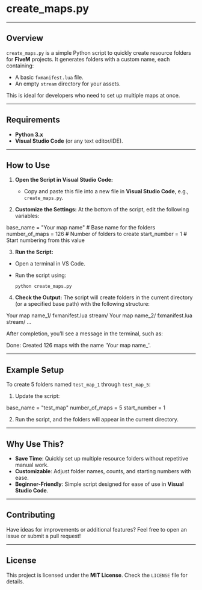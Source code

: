 # create_maps.py

---

## Overview

`create_maps.py` is a simple Python script to quickly create resource folders for **FiveM** projects. It generates folders with a custom name, each containing:
- A basic `fxmanifest.lua` file.
- An empty `stream` directory for your assets.

This is ideal for developers who need to set up multiple maps at once.

---

## Requirements

- **Python 3.x**
- **Visual Studio Code** (or any text editor/IDE).

---

## How to Use

1. **Open the Script in Visual Studio Code:**
   - Copy and paste this file into a new file in **Visual Studio Code**, e.g., `create_maps.py`.

2. **Customize the Settings:**
   At the bottom of the script, edit the following variables:

base_name = "Your map name" # Base name for the folders 
number_of_maps = 126 # Number of folders to create 
start_number = 1 # Start numbering from this value


3. **Run the Script:**
- Open a terminal in VS Code.
- Run the script using:

  ```
  python create_maps.py
  ```

4. **Check the Output:**
The script will create folders in the current directory (or a specified base path) with the following structure:

Your map name_1/ fxmanifest.lua stream/ 
Your map name_2/ fxmanifest.lua stream/ ...


After completion, you’ll see a message in the terminal, such as:

Done: Created 126 maps with the name 'Your map name_<number>'.


---

## Example Setup

To create 5 folders named `test_map_1` through `test_map_5`:

1. Update the script:

base_name = "test_map" 
number_of_maps = 5 
start_number = 1

2. Run the script, and the folders will appear in the current directory.

---

## Why Use This?

- **Save Time**: Quickly set up multiple resource folders without repetitive manual work.
- **Customizable**: Adjust folder names, counts, and starting numbers with ease.
- **Beginner-Friendly**: Simple script designed for ease of use in **Visual Studio Code**.

---

## Contributing

Have ideas for improvements or additional features? Feel free to open an issue or submit a pull request!

---

## License

This project is licensed under the **MIT License**. Check the `LICENSE` file for details.